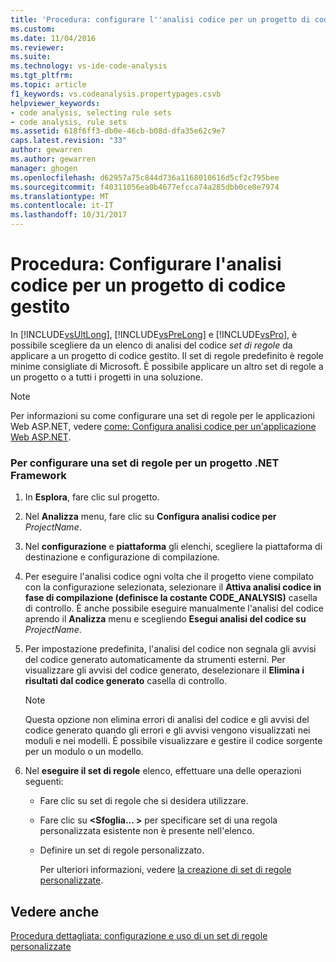 ```yaml
---
title: 'Procedura: configurare l''analisi codice per un progetto di codice gestito | Documenti Microsoft'
ms.custom: 
ms.date: 11/04/2016
ms.reviewer: 
ms.suite: 
ms.technology: vs-ide-code-analysis
ms.tgt_pltfrm: 
ms.topic: article
f1_keywords: vs.codeanalysis.propertypages.csvb
helpviewer_keywords:
- code analysis, selecting rule sets
- code analysis, rule sets
ms.assetid: 618f6ff3-db0e-46cb-b08d-dfa35e62c9e7
caps.latest.revision: "33"
author: gewarren
ms.author: gewarren
manager: ghogen
ms.openlocfilehash: d62957a75c844d736a1168010616d5cf2c795bee
ms.sourcegitcommit: f40311056ea0b4677efcca74a285dbb0ce0e7974
ms.translationtype: MT
ms.contentlocale: it-IT
ms.lasthandoff: 10/31/2017
---
```

# <a name="how-to-configure-code-analysis-for-a-managed-code-project"></a>Procedura: Configurare l'analisi codice per un progetto di codice gestito
In [!INCLUDE[vsUltLong](../code-quality/includes/vsultlong_md.md)], [!INCLUDE[vsPreLong](../code-quality/includes/vsprelong_md.md)] e [!INCLUDE[vsPro](../code-quality/includes/vspro_md.md)], è possibile scegliere da un elenco di analisi del codice *set di regole* da applicare a un progetto di codice gestito. Il set di regole predefinito è regole minime consigliate di Microsoft. È possibile applicare un altro set di regole a un progetto o a tutti i progetti in una soluzione.  
  
> [!NOTE]
>  Per informazioni su come configurare una set di regole per le applicazioni Web ASP.NET, vedere [come: Configura analisi codice per un'applicazione Web ASP.NET](../code-quality/how-to-configure-code-analysis-for-an-aspnet-web-application.md).  
  
### <a name="to-configure-a-rule-set-for-a-net-framework-project"></a>Per configurare una set di regole per un progetto .NET Framework  
  
1.  In **Esplora**, fare clic sul progetto.  
  
2.  Nel **Analizza** menu, fare clic su **Configura analisi codice per** *ProjectName*.  
  
3.  Nel **configurazione** e **piattaforma** gli elenchi, scegliere la piattaforma di destinazione e configurazione di compilazione.  
  
4.  Per eseguire l'analisi codice ogni volta che il progetto viene compilato con la configurazione selezionata, selezionare il **Attiva analisi codice in fase di compilazione (definisce la costante CODE_ANALYSIS)** casella di controllo. È anche possibile eseguire manualmente l'analisi del codice aprendo il **Analizza** menu e scegliendo **Esegui analisi del codice su** *ProjectName*.  
  
5.  Per impostazione predefinita, l'analisi del codice non segnala gli avvisi del codice generato automaticamente da strumenti esterni. Per visualizzare gli avvisi del codice generato, deselezionare il **Elimina i risultati dal codice generato** casella di controllo.  
  
    > [!NOTE]
    >  Questa opzione non elimina errori di analisi del codice e gli avvisi del codice generato quando gli errori e gli avvisi vengono visualizzati nei moduli e nei modelli. È possibile visualizzare e gestire il codice sorgente per un modulo o un modello.  
  
6.  Nel **eseguire il set di regole** elenco, effettuare una delle operazioni seguenti:  
  
    -   Fare clic su set di regole che si desidera utilizzare.  
  
    -   Fare clic su  **\<Sfoglia... >** per specificare set di una regola personalizzata esistente non è presente nell'elenco.  
  
    -   Definire un set di regole personalizzato.  
  
         Per ulteriori informazioni, vedere [la creazione di set di regole personalizzate](../code-quality/creating-custom-code-analysis-rule-sets.md).  
  
## <a name="see-also"></a>Vedere anche  
 [Procedura dettagliata: configurazione e uso di un set di regole personalizzate](../code-quality/walkthrough-configuring-and-using-a-custom-rule-set.md)